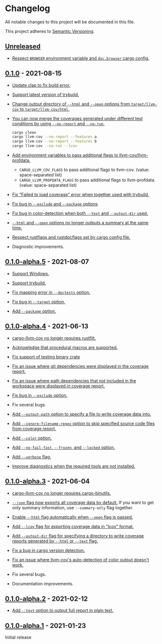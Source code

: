 # Changelog

All notable changes to this project will be documented in this file.

This project adheres to [Semantic Versioning](https://semver.org).

<!--
Note: In this file, do not use the hard wrap in the middle of a sentence for compatibility with GitHub comment style markdown rendering.
-->

## [Unreleased]

- [Respect `BROWSER` environment variable and `doc.browser` cargo config.](https://github.com/taiki-e/cargo-llvm-cov/pull/66)

## [0.1.0] - 2021-08-15

- [Update clap to fix build error.](https://github.com/taiki-e/cargo-llvm-cov/pull/59)

- [Support latest version of trybuild.](https://github.com/taiki-e/cargo-llvm-cov/pull/54)

- [Change output directory of `--html` and `--open` options from `target/llvm-cov` to `target/llvm-cov/html`.](https://github.com/taiki-e/cargo-llvm-cov/pull/62)

- [You can now merge the coverages generated under different test conditions by using `--no-report` and `--no-run`.](https://github.com/taiki-e/cargo-llvm-cov/pull/55)

  ```sh
  cargo clean
  cargo llvm-cov --no-report --features a
  cargo llvm-cov --no-report --features b
  cargo llvm-cov --no-run --lcov
  ```

- [Add environment variables to pass additional flags to llvm-cov/llvm-profdata.](https://github.com/taiki-e/cargo-llvm-cov/pull/58)

  - `CARGO_LLVM_COV_FLAGS` to pass additional flags to llvm-cov. (value: space-separated list)
  - `CARGO_LLVM_PROFDATA_FLAGS` to pass additional flags to llvm-profdata. (value: space-separated list)

- [Fix "Failed to load coverage" error when together used with trybuild.](https://github.com/taiki-e/cargo-llvm-cov/pull/49)

- [Fix bug in `--exclude` and `--package` options](https://github.com/taiki-e/cargo-llvm-cov/pull/56)

- [Fix bug in color-detection when both `--text` and `--output-dir` used.](https://github.com/taiki-e/cargo-llvm-cov/pull/62)

- [`--html` and `--open` options no longer outputs a summary at the same time.](https://github.com/taiki-e/cargo-llvm-cov/pull/61)

- [Respect rustflags and rustdocflags set by cargo config file.](https://github.com/taiki-e/cargo-llvm-cov/pull/52)

- Diagnostic improvements.

## [0.1.0-alpha.5] - 2021-08-07

- [Support Windows.](https://github.com/taiki-e/cargo-llvm-cov/pull/41)

- [Support trybuild.](https://github.com/taiki-e/cargo-llvm-cov/pull/44)

- [Fix mapping error in `--doctests` option.](https://github.com/taiki-e/cargo-llvm-cov/pull/40)

- [Fix bug in `--target` option.](https://github.com/taiki-e/cargo-llvm-cov/pull/46)

- [Add `--package` option.](https://github.com/taiki-e/cargo-llvm-cov/pull/42)

## [0.1.0-alpha.4] - 2021-06-13

- [cargo-llvm-cov no longer requires rustfilt.](https://github.com/taiki-e/cargo-llvm-cov/pull/29)

- [Acknowledge that procedural macros are supported.](https://github.com/taiki-e/cargo-llvm-cov/pull/27)

- [Fix support of testing binary crate](https://github.com/taiki-e/cargo-llvm-cov/pull/23)

- [Fix an issue where git dependencies were displayed in the coverage report.](https://github.com/taiki-e/cargo-llvm-cov/pull/19)

- [Fix an issue where path dependencies that not included in the workspace were displayed in coverage report.](https://github.com/taiki-e/cargo-llvm-cov/pull/25)

- [Fix bug in `--exclude` option.](https://github.com/taiki-e/cargo-llvm-cov/pull/30)

- Fix several bugs.

- [Add `--output-path` option to specify a file to write coverage data into.](https://github.com/taiki-e/cargo-llvm-cov/pull/18)

- [Add `--ignore-filename-regex` option to skip specified source code files from coverage report.](https://github.com/taiki-e/cargo-llvm-cov/pull/19)

- [Add `--color` option.](https://github.com/taiki-e/cargo-llvm-cov/pull/15)

- [Add `--no-fail-fast`, `--frozen`, and `--locked` option.](https://github.com/taiki-e/cargo-llvm-cov/pull/16)

- [Add `--verbose` flag.](https://github.com/taiki-e/cargo-llvm-cov/pull/19)

- [Improve diagnostics when the required tools are not installed.](https://github.com/taiki-e/cargo-llvm-cov/pull/17)

## [0.1.0-alpha.3] - 2021-06-04

- [cargo-llvm-cov no longer requires cargo-binutils.](https://github.com/taiki-e/cargo-llvm-cov/pull/11)

- [`--json` flag now exports all coverage data by default.](https://github.com/taiki-e/cargo-llvm-cov/pull/9) If you want to get only summary information, use `--summary-only` flag together.

- [Enable `--html` flag automatically when `--open` flag is passed.](https://github.com/taiki-e/cargo-llvm-cov/pull/5)

- [Add `--lcov` flag for exporting coverage data in "lcov" format.](https://github.com/taiki-e/cargo-llvm-cov/pull/9)

- [Add `--output-dir` flag for specifying a directory to write coverage reports generated by `--html` or `--text` flag.](https://github.com/taiki-e/cargo-llvm-cov/pull/9)

- [Fix a bug in cargo version detection.](https://github.com/taiki-e/cargo-llvm-cov/pull/7)

- [Fix an issue where llvm-cov's auto-detection of color output doesn't work.](https://github.com/taiki-e/cargo-llvm-cov/pull/11)

- Fix several bugs.

- Documentation improvements.

## [0.1.0-alpha.2] - 2021-02-12

- [Add `--text` option to output full report in plain text.](https://github.com/taiki-e/cargo-llvm-cov/pull/3)

## [0.1.0-alpha.1] - 2021-01-23

Initial release

[Unreleased]: https://github.com/taiki-e/cargo-llvm-cov/compare/v0.1.0...HEAD
[0.1.0]: https://github.com/taiki-e/cargo-llvm-cov/compare/v0.1.0-alpha.5...v0.1.0
[0.1.0-alpha.5]: https://github.com/taiki-e/cargo-llvm-cov/compare/v0.1.0-alpha.4...v0.1.0-alpha.5
[0.1.0-alpha.4]: https://github.com/taiki-e/cargo-llvm-cov/compare/v0.1.0-alpha.3...v0.1.0-alpha.4
[0.1.0-alpha.3]: https://github.com/taiki-e/cargo-llvm-cov/compare/v0.1.0-alpha.2...v0.1.0-alpha.3
[0.1.0-alpha.2]: https://github.com/taiki-e/cargo-llvm-cov/compare/v0.1.0-alpha.1...v0.1.0-alpha.2
[0.1.0-alpha.1]: https://github.com/taiki-e/cargo-llvm-cov/releases/tag/v0.1.0-alpha.1
